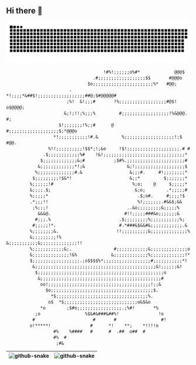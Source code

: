 ## Hi there 👋

<picture>
  <source media="(prefers-color-scheme: dark)" srcset="https://raw.githubusercontent.com/ChaosJape/ChaosJape/output/github-contribution-grid-snake-dark.svg" />
  <source media="(prefers-color-scheme: light)" srcset="https://raw.githubusercontent.com/ChaosJape/ChaosJape/output/github-contribution-grid-snake.svg" />
  <img alt="github-snake" src="https://raw.githubusercontent.com/ChaosJape/ChaosJape/output/github-contribution-grid-snake.svg" />
</picture>

```text
                                     !#%!;;;;;;o%#*             @@@$      
                                 .#;;;;;;;;;;;;;;;;;;$$       #@@@o       
                               $o;;;;;;;;;;;;;;;;;;;;;;;%*   #@@;         
                        .    *!;;;;*&##$!;;;;;;;;;;;;;;;;;;##@;$#@@@@@#   
                       ;%!  &!;;;#       !%;;;;;;;;;;;;;;;;;;#@$! o$@@@@; 
                      &;!;!!;%;;;%         #;;;;;;;;;;;;;;;;;;!%&@@@.  #; 
                    $!;;;;;;;!%;;#      @   #;;;;;;;;;;;;;;;;;;;$;*@@@o   
                  *!;;;;;;;;;;;!#.&         %;;;;;;;;;;;;;;;;;;;!;$ #@@.  
                %!!;;;;;;;;;;!$$*;!;&o     !$!;;;;;;;;;;;;;;;;;;;;.# #    
              .$;;;;;;;;;;;;%#    !&!;;;;;;;;;;;;;;;;;;;;;;;;;;;;;;;*     
             $;;;;;;;;;;;;;&;#           ;$#%.;;;;;;;;;;;;;;;;;;;;;;#     
            &;;;;;;;;;;;;;*!;&                &;!;;;;;;;;;;;;;;;;;;;$     
           %;;;;;;;;;;;;;;#.&                  &;;;#.     #!;;;;;;;;*     
          $;;;;;;;;;!$&*!                      &;;*         $;;;;;;;*     
         %;;;;;;!#                              %;o;    @     $;;;;;*     
         &;;;;.$;                                &;o;        .*;;;;;#     
         %;;;;;*                                  .$;o#.     #;;;;!$      
         .*;;;!!                                  %!;;;;;;;.#&&$;&&       
          ;%;;;!                              ..&o;;;;;;;;;&;;;;;%        
            &&&@.                            #!!;;;;;###&o;;;;;;;&        
           #;;;.%                          .$;;;;;;;;;%;;;;;;;;;;;%;      
          #;;;;;!*.                        #.*###&$&&#&;;;;;;;;;;;;.&     
         %;;;;;;;;&.                      !!;;;;;;;;;;&;;;;;;;;;;;;;;%    
         &;;;;;;;;;!%                     &;;;;;;;;;;;&;;;;;;;;;;;;;;!!   
         %;;;;;;;;;;;;&;.                #;;;;;;;;;;;;&;;;;;;;;;;;;;;o    
         &;;;;;;;;;;;;;;!&%             &;;;;;;;;;;;;;%;;;;;;;;;;;;;!*    
         $;;;;;;;;;;;;;;;;;;.;o$$$$%*;;;;;;;;;;;;;;;;;;#;;;;;;;;;;;*!     
          &;;;;;;;;;;;;;;;;;;;;;;;;;;;;;;;;;;;;;;;;;;;;;;&!;;;;;;&!       
           $;;;;;;;;;;;;;;;;;;;;;;;;;;;;;;;;;;;;;;;;;;;;;;;;o             
            &;;;;;;;;;;;;;;;;;;;;;;;;;;;;;;;;;;;;;;;;;;;;;;#              
             oo!;;;;;;;;;;;;;;;;;;;;;;;;;;;;;;;;;;;;;;;!;;&               
               $o;;;;;;;;;;;;;;;;;;;;;;;;;;;;;;;;;;;;;;;$.                
                 *$;;;;;;;;;;;;;;;;;;;;;;;;;;;;;;;;;;;%.                  
                o$  *$;;;;;;;;;;;;;;;;;;;;;;;;;;;;o&$&o                   
             *o        ;$#o;;;;;;;;;;;;;;;;;.;%#!       *%                
           ;o                 %$&#&###&##%!               !o              
          #                      #       #                 #!             
         o!*****!               #      *!    **;    *!!!!o               
                  #%    %####   #      #  .##  o##  #                    
                  #%  #                                                  
                   ;#&                                                   
```

| <picture><source media="(prefers-color-scheme: dark)" srcset="https://github-readme-stats.vercel.app/api?username=ChaosJape&layout=compact&theme=dark&hide_border=true" /><source media="(prefers-color-scheme: light)" srcset="https://github-readme-stats.vercel.app/api?username=ChaosJape&layout=compact&theme=default&hide_border=true" /><img alt="github-snake" src="https://github-readme-stats.vercel.app/api?username=ChaosJape&layout=compact&theme=default&hide_border=true" /></picture> | <picture><source media="(prefers-color-scheme: dark)" srcset="https://github-readme-stats.vercel.app/api/top-langs/?username=ChaosJape&layout=compact&theme=dark&hide_border=true" /><source media="(prefers-color-scheme: light)" srcset="https://github-readme-stats.vercel.app/api/top-langs/?username=ChaosJape&layout=compact&theme=default&hide_border=true" /><img alt="github-snake" src="https://github-readme-stats.vercel.app/api/top-langs/?username=ChaosJape&layout=compact&theme=default&hide_border=true" /></picture> |
| ------------- | ------------- |


<!--
**ChaosJape/ChaosJape** is a ✨ _special_ ✨ repository because its `README.md` (this file) appears on your GitHub profile.

Here are some ideas to get you started:

- 🔭 I’m currently working on ...
- 🌱 I’m currently learning ...
- 👯 I’m looking to collaborate on ...
- 🤔 I’m looking for help with ...
- 💬 Ask me about ...
- 📫 How to reach me: ...
- 😄 Pronouns: ...
- ⚡ Fun fact: ...
-->

